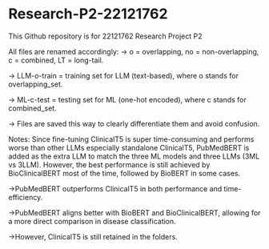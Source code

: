 # Research-P2-22121762
This Github repository is for 22121762 Research Project P2


All files are renamed accordingly:
-> o = overlapping, no = non-overlapping, c = combined, LT = long-tail.

-> LLM-o-train = training set for LLM (text-based), where o stands for overlapping_set.

-> ML-c-test = testing set for ML (one-hot encoded), where c stands for combined_set.

-> Files are saved this way to clearly differentiate them and avoid confusion.





Notes:
Since fine-tuning ClinicalT5 is super time-consuming and performs worse than other LLMs especially standalone ClinicalT5, PubMedBERT is added as the extra LLM to match the three ML models and three LLMs (3ML vs 3LLM). However, the best performance is still achieved by BioClinicalBERT most of the time, followed by BioBERT in some cases.


->PubMedBERT outperforms ClinicalT5 in both performance and time-efficiency.


->PubMedBERT aligns better with BioBERT and BioClinicalBERT, allowing for a more direct comparison in disease classification.


->However, ClinicalT5 is still retained in the folders.

